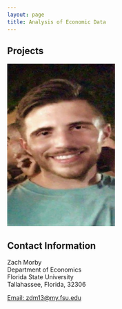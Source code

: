 ```yaml
---
layout: page
title: Analysis of Economic Data
---
```


##  Projects
<a> 
<img src="zmorb.jpg" alt="picture" height="375" width="250"/>
</a>

## Contact Information 

Zach Morby<br/>
Department of Economics<br/>
Florida State University <br/>
Tallahassee, Florida, 32306 <br/>

[Email: zdm13@my.fsu.edu](mailto:zdm13@my.fsu.edu)

